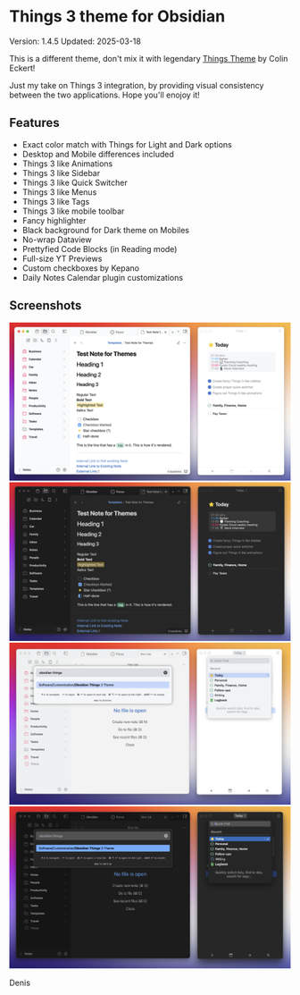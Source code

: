 # Things 3 theme for Obsidian
Version: 1.4.5
Updated: 2025-03-18

This is a different theme, don't mix it with legendary [Things Theme](https://www.google.com/url?sa=t&source=web&rct=j&opi=89978449&url=https://github.com/colineckert/obsidian-things&ved=2ahUKEwiy3Li9oY-MAxUOSPEDHZGqKVUQFnoECBUQAQ&usg=AOvVaw2YUK11ZDLIbbSD1G9rrdi-) by Colin Eckert!

Just my take on Things 3 integration, by providing visual consistency between the two applications. 
Hope you'll enojoy it!

## Features
- Exact color match with Things for Light and Dark options
- Desktop and Mobile differences included
- Things 3 like Animations
- Things 3 like Sidebar
- Things 3 like Quick Switcher
- Things 3 like Menus
- Things 3 like Tags
- Things 3 like mobile toolbar
- Fancy highlighter
- Black background for Dark theme on Mobiles
- No-wrap Dataview
- Prettyfied Code Blocks (in Reading mode)
- Full-size YT Previews
- Custom checkboxes by Kepano
- Daily Notes Calendar plugin customizations

## Screenshots
![Light Theme](https://github.com/MrParalloid/obsidian-things/blob/main/Things-Light.png)
![Dark Theme](https://github.com/MrParalloid/obsidian-things/blob/main/Things-Dark.png)
![Quick Switcher Light](https://github.com/MrParalloid/obsidian-things/blob/main/Quick-Switcher-L.png)
![Quick Switcher Dark](https://github.com/MrParalloid/obsidian-things/blob/main/Quick-Switcher-D.png)

Denis
